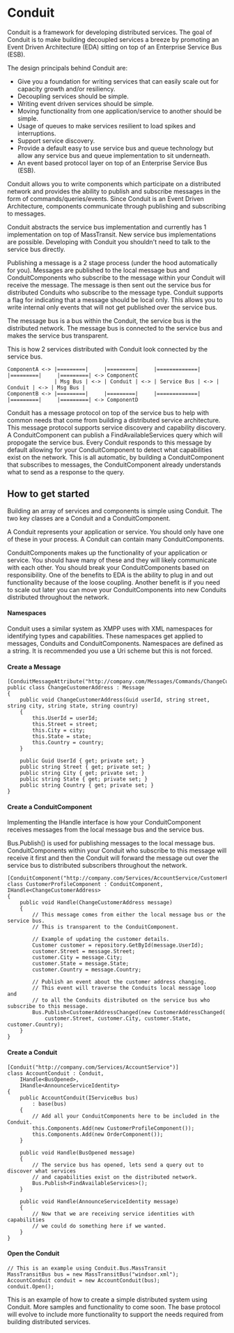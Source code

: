 # Conduit
Conduit is a framework for developing distributed services. The goal of Conduit is to make building 
decoupled services a breeze by promoting an Event Driven Architecture (EDA) sitting on top of an 
Enterprise Service Bus (ESB).

The design principals behind Conduit are:

* Give you a foundation for writing services that can easily scale out for capacity growth and/or resiliency.
* Decoupling services should be simple.
* Writing event driven services should be simple.
* Moving functionality from one application/service to another should be simple.
* Usage of queues to make services resilient to load spikes and interruptions.
* Support service discovery.
* Provide a default easy to use service bus and queue technology but allow any service bus and queue 
implementation to sit underneath.
* An event based protocol layer on top of an Enterprise Service Bus (ESB).


Conduit allows you to write components which participate on a distributed network and provides the
ability to publish and subscribe messages in the form of commands/queries/events. Since Conduit is 
an Event Driven Architecture, components communicate through publishing and subscribing to messages.

Conduit abstracts the service bus implementation and currently has 1 implementation on top of MassTransit.
New service bus implementations are possible. Developing with Conduit you shouldn't need to talk to the
service bus directly.

Publishing a message is a 2 stage process (under the hood automatically for you). Messages are published to 
the local message bus and ConduitComponents who subscribe to the message within your Conduit will receive
the message. The message is then sent out the service bus for distributed Conduits who subscribe to the 
message type. Conduit supports a flag for indicating that a message should be local only. This allows you 
to write internal only events that will not get published over the service bus.

The message bus is a bus within the Conduit, the service bus is the distributed network. The message bus
is connected to the service bus and makes the service bus transparent.

This is how 2 services distributed with Conduit look connected by the service bus.

    ComponentA <-> |=========|     |=========|     |=============|     |=========|     |=========| <-> ComponentC
                   | Msg Bus | <-> | Conduit | <-> | Service Bus | <-> | Conduit | <-> | Msg Bus |
    ComponentB <-> |=========|     |=========|     |=============|     |=========|	   |=========| <-> ComponentD

Conduit has a message protocol on top of the service bus to help with common needs that come from
building a distributed service architecture. This message protocol supports service discovery and 
capability discovery. A ConduitComponent can publish a FindAvailableServices query which will
propogate the service bus. Every Conduit responds to this message by default allowing for your
ConduitComponent to detect what capabilities exist on the network. This is all automatic, by
building a ConduitComponent that subscribes to messages, the ConduitComponent already understands
what to send as a response to the query.

## How to get started
Building an array of services and components is simple using Conduit. The two key classes are a 
Conduit and a ConduitComponent.

A Conduit represents your application or service. You should only have one of these in your process.
A Conduit can contain many ConduitComponents.

ConduitComponents makes up the functionality of your application or service. You should have many of these
and they will likely communicate with each other. You should break your ConduitComponents based on
responsibility. One of the benefits to EDA is the ability to plug in and out functionality because
of the loose coupling. Another benefit is if you need to scale out later you can move your ConduitComponents
into new Conduits distributed throughout the network.

#### Namespaces
Conduit uses a similar system as XMPP uses with XML namespaces for identifying types and capabilities. These
namespaces get applied to messages, Conduits and ConduitComponents. Namespaces are defined as a string. 
It is recommended you use a Uri scheme but this is not forced.

#### Create a Message
    [ConduitMessageAttribute("http://company.com/Messages/Commands/ChangeCustomerAddress")]
    public class ChangeCustomerAddress : Message
    {
        public void ChangeCustomerAddress(Guid userId, string street, string city, string state, string country)
        {
            this.UserId = userId;
            this.Street = street;
            this.City = city;
            this.State = state;
            this.Country = country;
        }

        public Guid UserId { get; private set; }
        public string Street { get; private set; }
        public string City { get; private set; }
        public string State { get; private set; }
        public string Country { get; private set; }
    }

#### Create a ConduitComponent
Implementing the IHandle interface is how your ConduitComponent receives messages from the local message bus
and the service bus.

Bus.Publish() is used for publishing messages to the local message bus. ConduitComponents within your Conduit who
subscribe to this message will receive it first and then the Conduit will forward the message out over the service bus
to distributed subscribers throughout the network.

    [ConduitComponent("http://company.com/Services/AccountService/CustomerProfileComponent")]
    class CustomerProfileComponent : ConduitComponent, IHandle<ChangeCustomerAddress>
    {
        public void Handle(ChangeCustomerAddress message)
        {
            // This message comes from either the local message bus or the service bus.
            // This is transparent to the ConduitComponent.

            // Example of updating the customer details.
            Customer customer = repository.GetById(message.UserId);
            customer.Street = message.Street;
            customer.City = message.City;
            customer.State = message.State;
            customer.Country = message.Country;

            // Publish an event about the customer address changing.
            // This event will traverse the Conduits local message loop and
            // to all the Conduits distributed on the service bus who subscribe to this message.
            Bus.Publish<CustomerAddressChanged(new CustomerAddressChanged(
                customer.Street, customer.City, customer.State, customer.Country);
        }
    }

#### Create a Conduit
    [Conduit("http://company.com/Services/AccountService")]
    class AccountConduit : Conduit,
        IHandle<BusOpened>,
        IHandle<AnnounceServiceIdentity>
    {
        public AccountConduit(IServiceBus bus)
            : base(bus)
        {
            // Add all your ConduitComponents here to be included in the Conduit.
            this.Components.Add(new CustomerProfileComponent());
            this.Components.Add(new OrderComponent());
        }

        public void Handle(BusOpened message)
        {
            // The service bus has opened, lets send a query out to discover what services
            // and capabilities exist on the distributed network.
            Bus.Publish<FindAvailableServices>();
        }

        public void Handle(AnnounceServiceIdentity message)
        {
            // Now that we are receiving service identities with capabilities
            // we could do something here if we wanted.
        }
    }

#### Open the Conduit
    // This is an example using Conduit.Bus.MassTransit
    MassTransitBus bus = new MassTransitBus("windsor.xml");
    AccountConduit conduit = new AccountConduit(bus);
    conduit.Open();

This is an example of how to create a simple distributed system using Conduit. More samples and 
functionality to come soon. The base protocol will evolve to include more functionality to 
support the needs required from building distributed services.